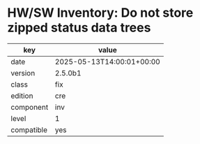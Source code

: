 [//]: # (werk v2)
# HW/SW Inventory: Do not store zipped status data trees

key        | value
---------- | ---
date       | 2025-05-13T14:00:01+00:00
version    | 2.5.0b1
class      | fix
edition    | cre
component  | inv
level      | 1
compatible | yes


